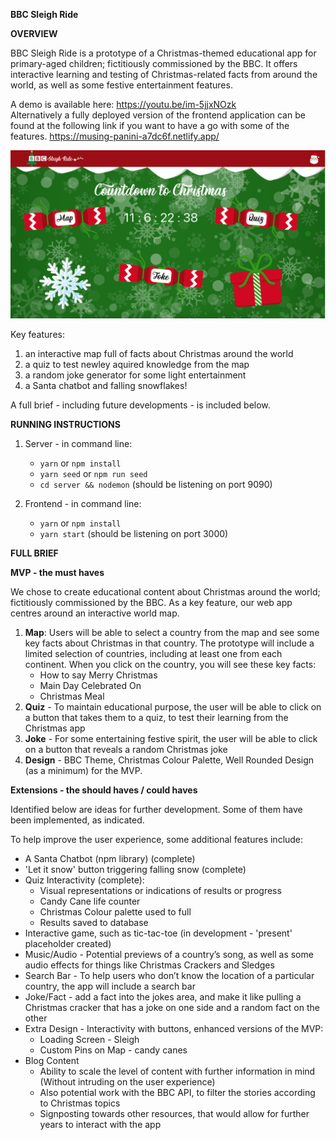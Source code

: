 **BBC Sleigh Ride**

**OVERVIEW**

BBC Sleigh Ride is a prototype of a Christmas-themed educational app for primary-aged children; fictitiously commissioned by the BBC. It offers interactive learning and testing of Christmas-related facts from around the world, as well as some festive entertainment features.

A demo is available here: https://youtu.be/im-5jjxNOzk
<br>
Alternatively a fully deployed version of the frontend application can be found at the following link if you want to have a go with some of the features.
https://musing-panini-a7dc6f.netlify.app/

![BBCSleighRide](screenshots/BBCSleighRide_homepage.png)

Key features:

1. an interactive map full of facts about Christmas around the world
2. a quiz to test newley aquired knowledge from the map
3. a random joke generator for some light entertainment
4. a Santa chatbot and falling snowflakes!

A full brief - including future developments - is included below.

**RUNNING INSTRUCTIONS**

1. Server - in command line:

   - `yarn` or `npm install`
   - `yarn seed` or `npm run seed`
   - `cd server && nodemon` (should be listening on port 9090)

2. Frontend - in command line:
   - `yarn` or `npm install`
   - `yarn start` (should be listening on port 3000)

**FULL BRIEF**

**MVP - the must haves**

We chose to create educational content about Christmas around the world; fictitiously commissioned by the BBC. As a key feature, our web app centres around an interactive world map.

1. **Map**: Users will be able to select a country from the map and see some key facts about Christmas in that country. The prototype will include a limited selection of countries, including at least one from each continent. When you click on the country, you will see these key facts:
   - How to say Merry Christmas
   - Main Day Celebrated On
   - Christmas Meal
2. **Quiz** - To maintain educational purpose, the user will be able to click on a button that takes them to a quiz, to test their learning from the Christmas app
3. **Joke** - For some entertaining festive spirit, the user will be able to click on a button that reveals a random Christmas joke
4. **Design** - BBC Theme, Christmas Colour Palette, Well Rounded Design (as a minimum) for the MVP.

**Extensions - the should haves / could haves**

Identified below are ideas for further development. Some of them have been implemented, as indicated.

To help improve the user experience, some additional features include:

- A Santa Chatbot (npm library) (complete)
- 'Let it snow' button triggering falling snow (complete)
- Quiz Interactivity (complete):
  - Visual representations or indications of results or progress
  - Candy Cane life counter
  - Christmas Colour palette used to full
  - Results saved to database
- Interactive game, such as tic-tac-toe (in development - 'present' placeholder created)
- Music/Audio - Potential previews of a country’s song, as well as some audio effects for things like Christmas Crackers and Sledges
- Search Bar - To help users who don’t know the location of a particular country, the app will include a search bar
- Joke/Fact - add a fact into the jokes area, and make it like pulling a Christmas cracker that has a joke on one side and a random fact on the other
- Extra Design - Interactivity with buttons, enhanced versions of the MVP:
  - Loading Screen - Sleigh
  - Custom Pins on Map - candy canes
- Blog Content
  - Ability to scale the level of content with further information in mind (Without intruding on the user experience)
  - Also potential work with the BBC API, to filter the stories according to Christmas topics
  - Signposting towards other resources, that would allow for further years to interact with the app
